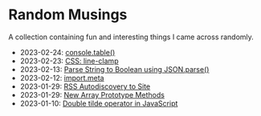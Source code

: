 # Random Musings

A collection containing fun and interesting things I came across randomly.

- 2023-02-24: [console.table()](https://github.com/ruchernchong/random-musings/blob/main/items/console-table.md)
- 2023-02-23: [CSS: line-clamp](https://github.com/ruchernchong/random-musings/blob/main/items/css-line-clamp.md)
- 2023-02-13: [Parse String to Boolean using JSON.parse()](https://github.com/ruchernchong/random-musings/blob/main/items/parse-string-to-boolean-using-json-parse.md)
- 2023-02-12: [import.meta](https://github.com/ruchernchong/random-musings/blob/main/items/import-meta.md)
- 2023-01-29: [RSS Autodiscovery to Site](https://github.com/ruchernchong/random-musings/blob/main/items/rss-autodiscovery-to-site.md)
- 2023-01-29: [New Array Prototype Methods](https://github.com/ruchernchong/random-musings/blob/main/items/new-array-prototype-methods.md)
- 2023-01-10: [Double tilde operator in JavaScript](https://github.com/ruchernchong/random-musings/blob/main/items/double-tilde-operator-in-javascript.md)
